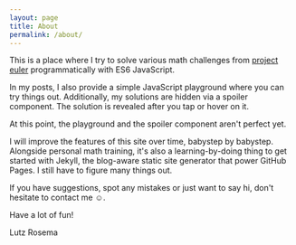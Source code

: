 ```yaml
---
layout: page
title: About
permalink: /about/
---
```


This is a place where I try to solve various math challenges from [project euler](https://projecteuler.net/) programmatically with ES6 JavaScript. 

In my posts, I also provide a simple JavaScript playground where you can try things out. 
Additionally, my solutions are hidden via a spoiler component. The solution is revealed after you tap or hover on it. 

At this point, the playground and the spoiler component aren't perfect yet. 

I will improve the features of this site over time, babystep by babystep. Alongside personal math training, it's also a learning-by-doing thing to get started with Jekyll, 
the blog-aware static site generator that power GitHub Pages. I still have to figure many things out.

If you have suggestions, spot any mistakes or just want to say hi, don't hesitate to contact me ☺.

Have a lot of fun!

Lutz Rosema
